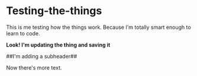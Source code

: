 # Testing-the-things

This is me testing how the things work. Because I'm totally smart enough to learn to code. 

**Look! I'm updating the thing and saving it**

##I'm adding a subheader##

Now there's more text. 
